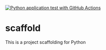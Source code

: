 [![Python application test with GitHub Actions](https://github.com/KaijieWan/scaffold/actions/workflows/main.yml/badge.svg)](https://github.com/KaijieWan/scaffold/actions/workflows/main.yml)

# scaffold
This is a project scaffolding for Python
